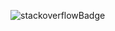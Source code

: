 ![stackoverflowBadge](https://stackoverflow-badge.herokuapp.com/stackoverflow?username=11148848&period=year)
